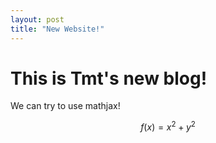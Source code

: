 ```yaml
---
layout: post
title: "New Website!"
---
```


# This is Tmt's new blog!

We can try to use mathjax!

$$f(x) = x^2+y^2$$
